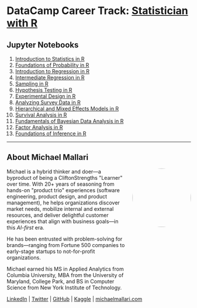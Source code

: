# DataCamp Career Track: <a href="https://app.datacamp.com/learn/career-tracks/statistician-with-r" target="_blank">Statistician with R</a>

## Jupyter Notebooks

1. [Introduction to Statistics in R](https://gist.github.com/michaelmallari/86979c543fbe78d20d5cc8dc729d5d87)
1. [Foundations of Probability in R](https://gist.github.com/michaelmallari/c9ab528b1c2e439b12d34365ab4381cb)
1. [Introduction to Regression in R](https://gist.github.com/michaelmallari/bd088e75c87bd19deaf999f27bc16dcc)
1. [Intermediate Regression in R](https://gist.github.com/michaelmallari/5abbab5126ddbcf01368756bc882dc99)
1. [Sampling in R](https://gist.github.com/michaelmallari/9eb182d4f1f99513d1ee969bccbf7315)
1. [Hypothesis Testing in R](https://gist.github.com/michaelmallari/48b3ff480308822dd84991a7c5188b12)
1. [Experimental Design in R](https://gist.github.com/michaelmallari/8a495b49e985e93ae15575714b7c23e6)
1. [Analyzing Survey Data in R](https://gist.github.com/michaelmallari/4144eb783611b5ed4d151f738ed04a85)
1. [Hierarchical and Mixed Effects Models in R](https://gist.github.com/michaelmallari/7609213ab52c23736e5a78b06350253a)
1. [Survival Analysis in R](https://gist.github.com/michaelmallari/7d90d92e83c0ca25a7a79bc254f8bfdc)
1. [Fundamentals of Bayesian Data Analysis in R](https://gist.github.com/michaelmallari/4210e1a247f0cde215418c2aaf4633be)
1. [Factor Analysis in R](https://gist.github.com/michaelmallari/19b5513eebfdf40062c9711092298e20)
1. [Foundations of Inference in R](https://gist.github.com/michaelmallari/070eb4ba2588de42b397cf24bf122715)

---

## About Michael Mallari

<img src="https://www.michaelmallari.com/img/headshot.jpg" width="160" height="160" align="right" style="margin: 0px 0px 160px 20px; border-radius: 50%;" />

Michael is a hybrid thinker and doer—a byproduct of being a CliftonStrengths "Learner" over time. With 20+ years of seasoning from hands-on "product trio" experiences (software engineering, product design, and product management), he helps organizations discover market needs, mobilize internal and external resources, and deliver delightful customer experiences that align with business goals—in this *AI-first* era.

He has been entrusted with problem-solving for brands—ranging from Fortune 500 companies to early-stage startups to not-for-profit organizations.

Michael earned his MS in Applied Analytics from Columbia University, MBA from the University of Maryland, College Park, and BS in Computer Science from New York Institute of Technology.

<a href="https://www.linkedin.com/in/mmallari" target="_blank">LinkedIn</a> | <a href="https://twitter.com/MichaelMallari" target="_blank">Twitter</a> | <a href="https://github.com/michaelmallari" target="_blank">GitHub</a> | <a href="https://www.kaggle.com/michaelmallari" target="_blank">Kaggle</a> | <a href="https://www.michaelmallari.com" target="_blank">michaelmallari.com</a>

